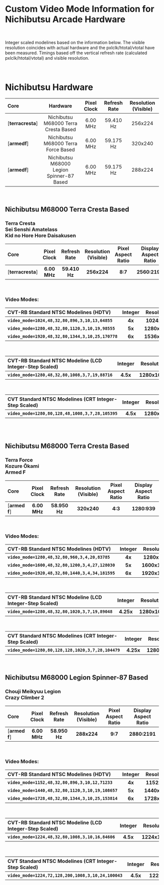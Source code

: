 
# Custom Video Mode Information for Nichibutsu Arcade Hardware

<br>

Integer scaled modelines based on the information below. The visible resolution coincides with actual hardware and the pxlclk/htotal/vtotal have been measured. Timings based off the vertical refresh rate (calculated pxlclk/htotal/vtotal) and visible resolution.

<br>

# Nichibutsu Hardware

| Core | Hardware | Pixel Clock | Refresh Rate | Resolution (Visible) |
|:--|:--:|:--:|:--:|:--:|
[**terracresta**] | Nichibutsu M68000 Terra Cresta Based       | 6.00 MHz | 59.410 Hz | 256x224 |
[**armedf**]      | Nichibutsu M68000 Terra Force Based        | 6.00 MHz | 59.175 Hz | 320x240 |
[**armedf**]      | Nichibutsu M68000 Legion Spinner-87 Based  | 6.00 MHz | 59.175 Hz | 288x224 |

<br>

## Nichibutsu M68000 Terra Cresta Based

### Terra Cresta<br>Sei Senshi Amatelass<br>Kid no Hore Hore Daisakusen

| Core | Pixel Clock | Refresh Rate | Resolution (Visible) | Pixel Aspect Ratio | Display Aspect Ratio |
|:--|:--:|:--:|:--:|:--:|:--:|
[**terracresta**] | **6.00 MHz** | **59.410 Hz** | **256x224** | **8:7** | **2560:2191** |

<br>

### Video Modes:

| CVT-RB Standard NTSC Modelines (HDTV) | Integer | Resolution | Horizontal |
|:--|:--:|:--:|:--:|
**`video_mode=1024,48,32,80,896,3,10,13,64855`**    | **4x** | **1024x896**  | **4x** |
**`video_mode=1280,48,32,80,1120,3,10,19,98555`**   | **5x** | **1280x1120** | **5x** |
**`video_mode=1920,48,32,80,1344,3,10,25,170778`**  | **6x** | **1536x1344** | **6x** |

<br>

| CVT-RB Standard NTSC Modeline (LCD Integer-Step Scaled) | Integer | Resolution | Horizontal | vscale_mode |
|:--|:--:|:--:|:--:|:--:|
**`video_mode=1280,48,32,80,1008,3,7,19,88716`** | **4.5x** | **1280x1008** | **5x** | **2** |

<br>

| CVT Standard NTSC Modelines (CRT Integer-Step Scaled) | Integer | Resolution| Horizontal | vscale_mode | vga_scaler |
|:--|:--:|:--:|:--:|:--:|:--:|
**`video_mode=1280,80,128,48,1008,3,7,28,105395`** | **4.5x** | **1280x1008** | **5x** | **2** | **1** |

<br>

<br>

## Nichibutsu M68000 Terra Cresta Based

### Terra Force<br>Kozure Ōkami<br>Armed F<br>

| Core | Pixel Clock | Refresh Rate | Resolution (Visible) | Pixel Aspect Ratio | Display Aspect Ratio |
|:--|:--:|:--:|:--:|:--:|:--:|
[**armed f**] | **6.00 MHz** | **58.950 Hz** | **320x240** | **4:3** | **1280:939** |

<br>

### Video Modes:

| CVT-RB Standard NTSC Modelines (HDTV) | Integer | Resolution | Horizontal |
|:--|:--:|:--:|:--:|
**`video_mode=1280,48,32,80,960,3,4,20,83785`**    | **4x** | **1280x960**  | **4x** |
**`video_mode=1600,48,32,80,1200,3,4,27,128030`**  | **5x** | **1600x1200** | **5x** |
**`video_mode=1920,48,32,80,1440,3,4,34,181595`**  | **6x** | **1920x1440** | **6x** |

<br>

| CVT-RB Standard NTSC Modeline (LCD Integer-Step Scaled) | Integer | Resolution | Horizontal | vscale_mode |
|:--|:--:|:--:|:--:|:--:|
**`video_mode=1280,48,32,80,1020,3,7,19,89048`** | **4.25x** | **1280x1020** | **4x** | **2** |

<br>

| CVT Standard NTSC Modelines (CRT Integer-Step Scaled) | Integer | Resolution| Horizontal | vscale_mode | vga_scaler |
|:--|:--:|:--:|:--:|:--:|:--:|
**`video_mode=1280,80,128,128,1020,3,7,28,104479`** | **4.25x** | **1280x1008** | **4x** | **2** | **1** |

<br>

## Nichibutsu M68000 Legion Spinner-87 Based

### Chouji Meikyuu Legion<br>Crazy Climber 2

| Core | Pixel Clock | Refresh Rate | Resolution (Visible) | Pixel Aspect Ratio | Display Aspect Ratio |
|:--|:--:|:--:|:--:|:--:|:--:|
[**armed f**] | **6.00 MHz** | **58.950 Hz** | **288x224** | **9:7** | **2880:2191** |

<br>

### Video Modes:

| CVT-RB Standard NTSC Modelines (HDTV) | Integer | Resolution | Horizontal |
|:--|:--:|:--:|:--:|
**`video_mode=1152,48,32,80,896,3,10,12,71233`**    | **4x** | **1152x896**  | **4x** |
**`video_mode=1440,48,32,80,1120,3,10,19,108657`**  | **5x** | **1440x1120** | **5x** |
**`video_mode=1728,48,32,80,1344,3,10,25,153814`**  | **6x** | **1728x1344** | **6x** |

<br>

| CVT-RB Standard NTSC Modeline (LCD Integer-Step Scaled) | Integer | Resolution | Horizontal | vscale_mode |
|:--|:--:|:--:|:--:|:--:|
**`video_mode=1224,48,32,80,1008,3,10,16,84606`** | **4.5x** | **1224x1008** | **5x** | **2** |

<br>

| CVT Standard NTSC Modelines (CRT Integer-Step Scaled) | Integer | Resolution| Horizontal | vscale_mode | vga_scaler |
|:--|:--:|:--:|:--:|:--:|:--:|
**`video_mode=1224,72,128,200,1008,3,10,24,100043`** | **4.5x** | **1224x1008** | **5x** | **2** | **1** |

<br>
